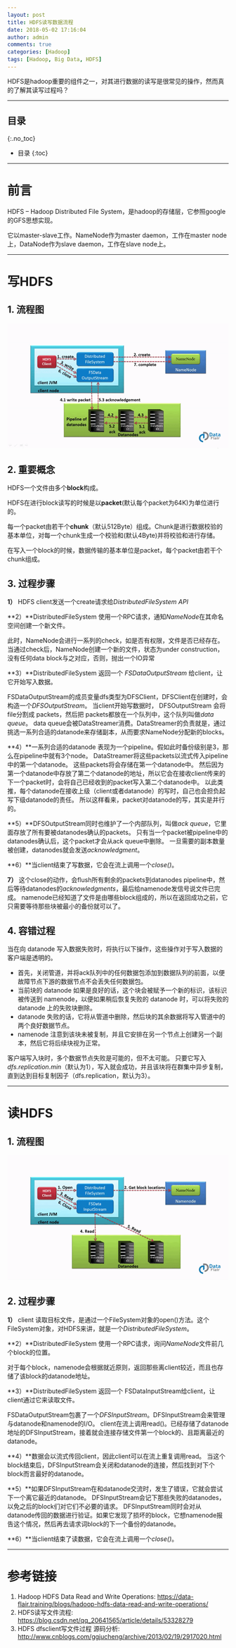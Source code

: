 ```yaml
---
layout: post
title: HDFS读写数据流程
date: 2018-05-02 17:16:04
author: admin
comments: true
categories: [Hadoop]
tags: [Hadoop, Big Data, HDFS]
---
```


HDFS是hadoop重要的组件之一，对其进行数据的读写是很常见的操作，然而真的了解其读写过程吗？

<!-- more -->
---
## 目录
{:.no_toc}

* 目录
{:toc}
---

# 前言

HDFS – Hadoop Distributed File System，是hadoop的存储层，它参照google的GFS思想实现。

它以master-slave工作。NameNode作为master daemon，工作在master node上，DataNode作为slave daemon，工作在slave node上。

---

# 写HDFS

## 1. 流程图

[![](/images/posts/Data-Write-Mechanism-in-HDFS.gif)](/images/posts/Data-Write-Mechanism-in-HDFS.gif)

## 2. 重要概念
HDFS一个文件由多个**block**构成。

HDFS在进行block读写的时候是以**packet**(默认每个packet为64K)为单位进行的。

每一个packet由若干个**chunk**（默认512Byte）组成。Chunk是进行数据校验的基本单位，对每一个chunk生成一个校验和(默认4Byte)并将校验和进行存储。

在写入一个block的时候，数据传输的基本单位是packet，每个packet由若干个chunk组成。

## 3. 过程步骤

**1）** HDFS client发送一个create请求给*DistributedFileSystem API*

**2）**DistributedFileSystem 使用一个RPC请求，通知*NameNode*在其命名空间创建一个新文件。

此时，NameNode会进行一系列的check，如是否有权限，文件是否已经存在。
当通过check后，NameNode创建一个新的文件，状态为under construction，没有任何data block与之对应，否则，抛出一个IO异常

**3）**DistributedFileSystem 返回一个 *FSDataOutputStream* 给client，让它开始写入数据。

   FSDataOutputStream的成员变量dfs类型为DFSClient，DFSClient在创建时，会构造一个*DFSOutputStream*。
   当client开始写数据时， DFSOutputStream 会将file分割成 packets，然后把 packets都放在一个队列中，这个队列叫做*data queue*。
   data queue会被DataStreamer消费。DataStreamer的负责就是，通过挑选一系列合适的datanode来存储副本，从而要求NameNode分配新的blocks。

**4）**一系列合适的datanode 表现为一个pipeline。假如此时备份级别是3，那么在pipeline中就有3个node。
   DataStreamer将这些packets以流式传入pipeline中的第一个datanode。
   这些packets将会存储在第一个datanode中。
   然后因为第一个datanode中存放了第二个datanode的地址，所以它会在接收client传来的下一个packet时，会将自己已经收到的packet写入第二个datanode中。
   以此类推，每个datanode在接收上级（client或者datanode）的写时，自己也会担负起写下级datanode的责任。
   所以这样看来，packet对datanode的写，其实是并行的。

**5）**DFSOutputStream同时也维护了一个内部队列，叫做*ack queue*，它里面存放了所有要被datanodes确认的packets。
   只有当一个packet被pipeline中的datanodes确认后，这个packet才会从ack queue中删除。
   一旦需要的副本数量被创建，datanodes就会发送*acknowledgment*。

**6）**当client结束了写数据，它会在流上调用一个*close()*。

**7）** 这个close的动作，会flush所有剩余的packets到datanodes pipeline中，然后等待datanodes的*acknowledgments*，最后给namenode发信号说文件已完成。
   namenode已经知道了文件是由哪些block组成的，所以在返回成功之前，它只需要等待那些块被最小的备份就可以了。

## 4. 容错过程

当在向 datanode 写入数据失败时，将执行以下操作，这些操作对于写入数据的客户端是透明的。
- 首先，关闭管道，并将ack队列中的任何数据包添加到数据队列的前面，以便故障节点下游的数据节点不会丢失任何数据包。
- 当前块的 datanode 如果是良好的话，这个块会被赋予一个新的标识，该标识被传送到 namenode，以便如果稍后恢复失败的 datanode 时，可以将失败的 datanode 上的失败块删除。
- datanode 失败的话，它将从管道中删除，然后块的其余数据将写入管道中的两个良好数据节点。
- namenode 注意到该块未被复制，并且它安排在另一个节点上创建另一个副本，然后它将后续块视为正常。

客户端写入块时，多个数据节点失败是可能的，但不太可能。
只要它写入*dfs.replication.min*（默认为1），写入就会成功，并且该块将在群集中异步复制，直到达到目标复制因子（dfs.replication，默认为3）。

---

# 读HDFS

## 1. 流程图

[![](/images/posts/Data-Read-Mechanism-in-HDFS.gif)](/images/posts/Data-Read-Mechanism-in-HDFS.gif)

## 2. 过程步骤

**1）** client 读取目标文件，是通过一个FileSystem对象的open()方法。这个FileSystem对象，对HDFS来讲，就是一个*DistributedFileSystem*。

**2）**DistributedFileSystem 使用一个RPC请求，询问*NameNode*文件前几个block的位置。

对于每个block，namenode会根据就近原则，返回那些离client较近，而且也存储了该block的datanode地址。

**3）**DistributedFileSystem 返回一个 FSDataInputStream给client，让client通过它来读取文件。

   FSDataOutputStream包裹了一个*DFSInputStream*。DFSInputStream会来管理与datanode和namenode的I/O。
   client在流上调用read()。已经存储了datanode地址的DFSInputStream，接着就会连接存储文件第一个block的、且距离最近的datanode。

**4）**数据会以流式传回client，因此client可以在流上重复调用read。
   当这个block结束后，DFSInputStream会关闭和datanode的连接，然后找到对下个block而言最好的datanode。

**5）**如果DFSInputStream在和datanode交流时，发生了错误，它就会尝试下一个离它最近的datanode。
    DFSInputStream会记下那些失败的datanodes，以免之后的block们对它们不必要的请求。
    DFSInputStream同时会对从datanode传回的数据进行验证。如果它发现了损坏的block，它想namenode报告这个情况，然后再去请求词block的下一个备份的datanode。

**6）**当client结束了读数据，它会在流上调用一个*close()*。


---

# 参考链接
1. Hadoop HDFS Data Read and Write Operations: <https://data-flair.training/blogs/hadoop-hdfs-data-read-and-write-operations/>
2. HDFS读写文件流程: <https://blog.csdn.net/qq_20641565/article/details/53328279>
3. HDFS dfsclient写文件过程 源码分析: <http://www.cnblogs.com/ggjucheng/archive/2013/02/19/2917020.html>